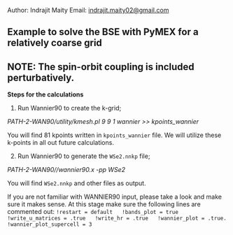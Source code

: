 Author: Indrajit Maity
Email: indrajit.maity02@gmail.com

## Example to solve the BSE with PyMEX for a relatively coarse grid
## NOTE: The spin-orbit coupling is included perturbatively.

**Steps for the calculations**

1. Run Wannier90 to create the k-grid;
 
*PATH-2-WAN90/utility/kmesh.pl 9 9 1 wannier >> kpoints_wannier*

You will find 81 kpoints written in `kpoints_wannier` file. We
will utilize these k-points in all out future calculations.


2. Run Wannier90 to generate the `WSe2.nnkp` file; 

*PATH-2-WAN90//wannier90.x -pp WSe2*

You will find `WSe2.nnkp` and other files as output. 

If you are not familiar with WANNIER90 input, please take a look 
and make sure it makes sense. At this stage make sure the 
following lines are commented out:
`
!restart = default  
!bands_plot = true  
!write_u_matrices = .true  
!write_hr = .true  
!wannier_plot = .true.  
!wannier_plot_supercell = 3
`

